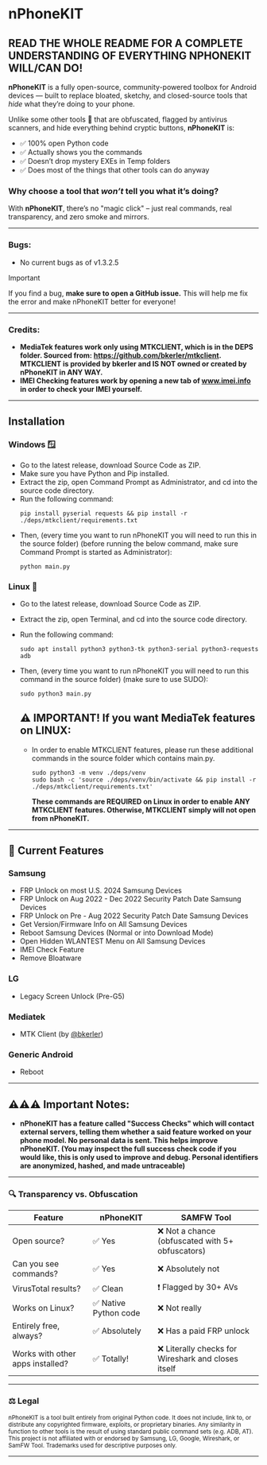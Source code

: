 # nPhoneKIT

## READ THE WHOLE README FOR A COMPLETE UNDERSTANDING OF EVERYTHING NPHONEKIT WILL/CAN DO!

**nPhoneKIT** is a fully open-source, community-powered toolbox for Android devices — built to replace bloated, sketchy, and closed-source tools that *hide* what they’re doing to your phone.

Unlike some other tools 👀 that are obfuscated, flagged by antivirus scanners, and hide everything behind cryptic buttons, **nPhoneKIT** is:

- ✅ 100% open Python code
- ✅ Actually shows you the commands
- ✅ Doesn’t drop mystery EXEs in Temp folders
- ✅ Does most of the things that other tools can do anyway

### Why choose a tool that *won’t* tell you what it’s doing?
With **nPhoneKIT**, there’s no "magic click" – just real commands, real transparency, and zero smoke and mirrors.

---

### Bugs:
- No current bugs as of v1.3.2.5

> [!IMPORTANT]
> If you find a bug, **make sure to open a GitHub issue.** This will help me fix the error and make nPhoneKIT better for everyone!

---

### Credits:
- **MediaTek features work only using MTKCLIENT, which is in the DEPS folder. Sourced from: https://github.com/bkerler/mtkclient. MTKCLIENT is provided by bkerler and IS NOT owned or created by nPhoneKIT in ANY WAY.**
- **IMEI Checking features work by opening a new tab of www.imei.info in order to check your IMEI yourself.**

---

## Installation

### Windows 🪟

- Go to the latest release, download Source Code as ZIP.
- Make sure you have Python and Pip installed.
- Extract the zip, open Command Prompt as Administrator, and cd into the source code directory.
- Run the following command:
  ```
  pip install pyserial requests && pip install -r ./deps/mtkclient/requirements.txt
  ```
- Then, (every time you want to run nPhoneKIT you will need to run this in the source folder) (before running the below command, make sure Command Prompt is started as Administrator):
  ```
  python main.py
  ```

### Linux 🐧

- Go to the latest release, download Source Code as ZIP.
- Extract the zip, open Terminal, and cd into the source code directory.
- Run the following command:
  ```
  sudo apt install python3 python3-tk python3-serial python3-requests adb
  ```
- Then, (every time you want to run nPhoneKIT you will need to run this command in the source folder) (make sure to use SUDO):
  ```
  sudo python3 main.py
  ```

  ## ⚠️ IMPORTANT! If you want MediaTek features on LINUX:
  - In order to enable MTKCLIENT features, please run these additional commands in the source folder which contains main.py.
    ```
    sudo python3 -m venv ./deps/venv
    sudo bash -c 'source ./deps/venv/bin/activate && pip install -r ./deps/mtkclient/requirements.txt'
    ```

    **These commands are REQUIRED on Linux in order to enable ANY MTKCLIENT features. Otherwise, MTKCLIENT simply will not open from nPhoneKIT.**

---

## 📱 Current Features

### Samsung
- FRP Unlock on most U.S. 2024 Samsung Devices 
- FRP Unlock on Aug 2022 - Dec 2022 Security Patch Date Samsung Devices
- FRP Unlock on Pre - Aug 2022 Security Patch Date Samsung Devices
- Get Version/Firmware Info on All Samsung Devices
- Reboot Samsung Devices (Normal or into Download Mode)
- Open Hidden WLANTEST Menu on All Samsung Devices
- IMEI Check Feature
- Remove Bloatware
    
### LG
- Legacy Screen Unlock (Pre-G5)

### Mediatek
- MTK Client (by [@bkerler](https://github.com/bkerler/mtkclient))

### Generic Android
- Reboot

---

## ⚠️⚠️⚠️ Important Notes:

- **nPhoneKIT has a feature called "Success Checks" which will contact external servers, telling them whether a said feature worked on your phone model. No personal data is sent. This helps improve nPhoneKIT. (You may inspect the full success check code if you would like, this is only used to improve and debug. Personal identifiers are anonymized, hashed, and made untraceable)**

---

### 🔍 Transparency vs. Obfuscation

| Feature                  | **nPhoneKIT**         | SAMFW Tool                |
|--------------------------|-----------------------|---------------------------|
| Open source?             | ✅ Yes                | ❌ Not a chance (obfuscated with 5+ obfuscators) |
| Can you see commands?    | ✅ Yes                | ❌ Absolutely not         |
| VirusTotal results?      | ✅ Clean              | ❗ Flagged by 30+ AVs     |
| Works on Linux?          | ✅ Native Python code | ❌ Not really             |
| Entirely free, always?   | ✅ Absolutely         | ❌ Has a paid FRP unlock  |
| Works with other apps installed? | ✅ Totally!   | ❌ Literally checks for Wireshark and closes itself |

---

### ⚖️ Legal

<sub>nPhoneKIT is a tool built entirely from original Python code. It does not include, link to, or distribute any copyrighted firmware, exploits, or proprietary binaries. Any similarity in function to other tools is the result of using standard public command sets (e.g. ADB, AT). This project is not affiliated with or endorsed by Samsung, LG, Google, Wireshark, or SamFW Tool. Trademarks used for descriptive purposes only.</sub>

---
